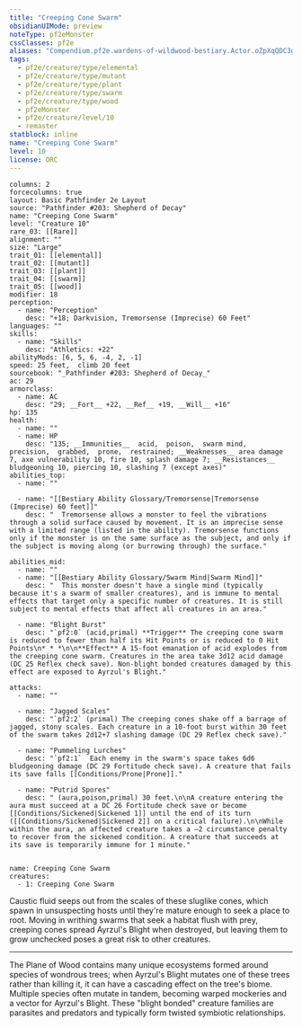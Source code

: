 ```yaml
---
title: "Creeping Cone Swarm"
obsidianUIMode: preview
noteType: pf2eMonster
cssClasses: pf2e
aliases: "Compendium.pf2e.wardens-of-wildwood-bestiary.Actor.oZpXqQDC3ggyNK4Z" 
tags:
  - pf2e/creature/type/elemental
  - pf2e/creature/type/mutant
  - pf2e/creature/type/plant
  - pf2e/creature/type/swarm
  - pf2e/creature/type/wood
  - pf2eMonster
  - pf2e/creature/level/10
  - remaster
statblock: inline
name: "Creeping Cone Swarm"
level: 10
license: ORC
---
```


```statblock
columns: 2
forcecolumns: true
layout: Basic Pathfinder 2e Layout
source: "Pathfinder #203: Shepherd of Decay"
name: "Creeping Cone Swarm"
level: "Creature 10"
rare_03: [[Rare]]
alignment: ""
size: "Large"
trait_01: [[elemental]]
trait_02: [[mutant]]
trait_03: [[plant]]
trait_04: [[swarm]]
trait_05: [[wood]]
modifier: 18
perception:
  - name: "Perception"
    desc: "+18; Darkvision, Tremorsense (Imprecise) 60 Feet"
languages: ""
skills:
  - name: "Skills"
    desc: "Athletics: +22"
abilityMods: [6, 5, 6, -4, 2, -1]
speed: 25 feet,  climb 20 feet
sourcebook: "_Pathfinder #203: Shepherd of Decay_"
ac: 29
armorclass:
  - name: AC
    desc: "29; __Fort__ +22, __Ref__ +19, __Will__ +16"
hp: 135
health:
  - name: ""
  - name: HP
    desc: "135; __Immunities__  acid,  poison,  swarm mind,  precision,  grabbed,  prone,  restrained; __Weaknesses__ area damage 7, axe vulnerability 10, fire 10, splash damage 7; __Resistances__ bludgeoning 10, piercing 10, slashing 7 (except axes)"
abilities_top:
  - name: ""

  - name: "[[Bestiary Ability Glossary/Tremorsense|Tremorsense (Imprecise) 60 feet]]"
    desc: "  Tremorsense allows a monster to feel the vibrations through a solid surface caused by movement. It is an imprecise sense with a limited range (listed in the ability). Tremorsense functions only if the monster is on the same surface as the subject, and only if the subject is moving along (or burrowing through) the surface."

abilities_mid:
  - name: ""
  - name: "[[Bestiary Ability Glossary/Swarm Mind|Swarm Mind]]"
    desc: "  This monster doesn't have a single mind (typically because it's a swarm of smaller creatures), and is immune to mental effects that target only a specific number of creatures. It is still subject to mental effects that affect all creatures in an area."

  - name: "Blight Burst"
    desc: "`pf2:0` (acid,primal) **Trigger** The creeping cone swarm is reduced to fewer than half its Hit Points or is reduced to 0 Hit Points\n* * *\n\n**Effect** A 15-foot emanation of acid explodes from the creeping cone swarm. Creatures in the area take 3d12 acid damage (DC 25 Reflex check save). Non-blight bonded creatures damaged by this effect are exposed to Ayrzul's Blight."

attacks:
  - name: ""

  - name: "Jagged Scales"
    desc: "`pf2:2` (primal) The creeping cones shake off a barrage of jagged, stony scales. Each creature in a 10-foot burst within 30 feet of the swarm takes 2d12+7 slashing damage (DC 29 Reflex check save)."

  - name: "Pummeling Lurches"
    desc: "`pf2:1`  Each enemy in the swarm's space takes 6d6 bludgeoning damage (DC 29 Fortitude check save). A creature that fails its save falls [[Conditions/Prone|Prone]]."

  - name: "Putrid Spores"
    desc: " (aura,poison,primal) 30 feet.\n\nA creature entering the aura must succeed at a DC 26 Fortitude check save or become [[Conditions/Sickened|Sickened 1]] until the end of its turn ([[Conditions/Sickened|Sickened 2]] on a critical failure).\n\nWhile within the aura, an affected creature takes a –2 circumstance penalty to recover from the sickened condition. A creature that succeeds at its save is temporarily immune for 1 minute."
 
```

```encounter-table
name: Creeping Cone Swarm
creatures:
  - 1: Creeping Cone Swarm
```



Caustic fluid seeps out from the scales of these sluglike cones, which spawn in unsuspecting hosts until they're mature enough to seek a place to root. Moving in writhing swarms that seek a habitat flush with prey, creeping cones spread Ayrzul's Blight when destroyed, but leaving them to grow unchecked poses a great risk to other creatures.

* * *

The Plane of Wood contains many unique ecosystems formed around species of wondrous trees; when Ayrzul's Blight mutates one of these trees rather than killing it, it can have a cascading effect on the tree's biome. Multiple species often mutate in tandem, becoming warped mockeries and a vector for Ayrzul's Blight. These "blight bonded" creature families are parasites and predators and typically form twisted symbiotic relationships.
